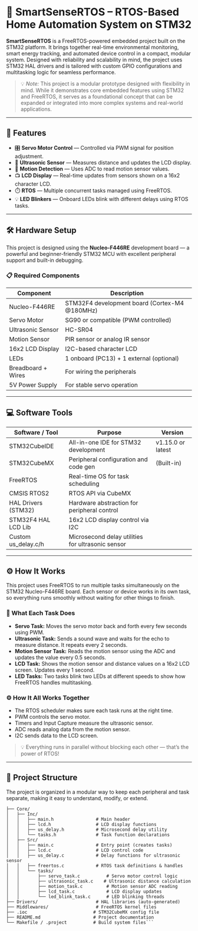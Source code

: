 # 🚀 SmartSenseRTOS – RTOS-Based Home Automation System on STM32

**SmartSenseRTOS** is a FreeRTOS-powered embedded project built on the STM32 platform. It brings together real-time environmental monitoring, smart energy tracking, and automated device control in a compact, modular system. Designed with reliability and scalability in mind, the project uses STM32 HAL drivers and is tailored with custom GPIO configurations and multitasking logic for seamless performance.

> 💡 *Note:* This project is a modular prototype designed with flexibility in mind. While it demonstrates core embedded features using STM32 and FreeRTOS, it serves as a foundational concept that can be expanded or integrated into more complex systems and real-world applications.

---

## 🔧 Features

- 🎛️ **Servo Motor Control** — Controlled via PWM signal for position adjustment.  
- 📏 **Ultrasonic Sensor** — Measures distance and updates the LCD display.  
- 👀 **Motion Detection** — Uses ADC to read motion sensor values.  
- 📺 **LCD Display** — Real-time updates from sensors shown on a 16x2 character LCD.  
- ⏱️ **RTOS** — Multiple concurrent tasks managed using FreeRTOS.  
- 💡 **LED Blinkers** — Onboard LEDs blink with different delays using RTOS tasks.

---

## 🛠️ Hardware Setup

This project is designed using the **Nucleo-F446RE** development board — a powerful and beginner-friendly STM32 MCU with excellent peripheral support and built-in debugging.

### 📋 Required Components

| Component         | Description                                      |
| ----------------- | ------------------------------------------------ |
| Nucleo-F446RE     | STM32F4 development board (Cortex-M4 @180MHz)    |
| Servo Motor       | SG90 or compatible (PWM controlled)              |
| Ultrasonic Sensor | HC-SR04                                           |
| Motion Sensor     | PIR sensor or analog IR sensor                     |
| 16x2 LCD Display  | I2C-based character LCD                            |
| LEDs              | 1 onboard (PC13) + 1 external (optional)          |
| Breadboard + Wires| For wiring the peripherals                         |
| 5V Power Supply   | For stable servo operation                          |

---

## 💻 Software Tools

| Software / Tool     | Purpose                                   | Version            |
| ------------------- | ----------------------------------------- | ------------------ |
| STM32CubeIDE        | All-in-one IDE for STM32 development      | v1.15.0 or latest  |
| STM32CubeMX         | Peripheral configuration and code gen     | (Built-in)         |
| FreeRTOS            | Real-time OS for task scheduling           |                    |
| CMSIS RTOS2         | RTOS API via CubeMX                         |                    |
| HAL Drivers (STM32) | Hardware abstraction for peripheral control|                    |
| STM32F4 HAL LCD Lib | 16x2 LCD display control via I2C            |                    |
| Custom us_delay.c/h | Microsecond delay utilities for ultrasonic sensor |             |

---

## ⚙️ How It Works

This project uses FreeRTOS to run multiple tasks simultaneously on the STM32 Nucleo-F446RE board. Each sensor or device works in its own task, so everything runs smoothly without waiting for other things to finish.

### 🧵 What Each Task Does

- **Servo Task:** Moves the servo motor back and forth every few seconds using PWM.  
- **Ultrasonic Task:** Sends a sound wave and waits for the echo to measure distance. It repeats every 2 seconds.  
- **Motion Sensor Task:** Reads the motion sensor using the ADC and updates the value every 0.5 seconds.  
- **LCD Task:** Shows the motion sensor and distance values on a 16x2 LCD screen. Updates every 1 second.  
- **LED Tasks:** Two tasks blink two LEDs at different speeds to show how FreeRTOS handles multitasking.

### ⚙️ How It All Works Together

- The RTOS scheduler makes sure each task runs at the right time.  
- PWM controls the servo motor.  
- Timers and Input Capture measure the ultrasonic sensor.  
- ADC reads analog data from the motion sensor.  
- I2C sends data to the LCD screen.  

> 💡 Everything runs in parallel without blocking each other — that’s the power of RTOS!

---

## 📁 Project Structure

The project is organized in a modular way to keep each peripheral and task separate, making it easy to understand, modify, or extend.

```STM32_RTOS_Peripherals/
├── Core/
│   ├── Inc/
│   │   ├── main.h                # Main header
│   │   ├── lcd.h                 # LCD display functions
│   │   ├── us_delay.h            # Microsecond delay utility
│   │   └── tasks.h               # Task function declarations
│   ├── Src/
│   │   ├── main.c                # Entry point (creates tasks)
│   │   ├── lcd.c                 # LCD control code
│   │   ├── us_delay.c            # Delay functions for ultrasonic sensor
│   │   ├── freertos.c            # RTOS task definitions & handles
│   │   └── tasks/
│   │       ├── servo_task.c          # Servo motor control logic
│   │       ├── ultrasonic_task.c    # Ultrasonic distance calculation
│   │       ├── motion_task.c         # Motion sensor ADC reading
│   │       ├── lcd_task.c            # LCD display updates
│   │       └── led_blink_task.c      # LED blinking threads
├── Drivers/                      # HAL libraries (auto-generated)
├── Middlewares/                  # FreeRTOS kernel files
├── .ioc                         # STM32CubeMX config file
├── README.md                    # Project documentation
└── Makefile / .project          # Build system files```

